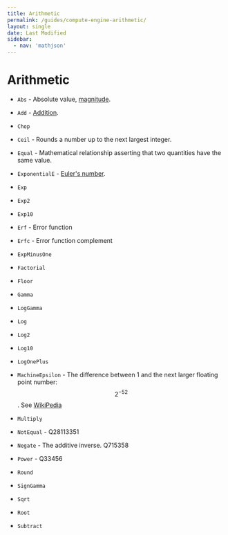 ```yaml
---
title: Arithmetic
permalink: /guides/compute-engine-arithmetic/
layout: single
date: Last Modified
sidebar:
  - nav: 'mathjson'
---
```

<script type='module'>
    import {renderMathInDocument} from '//unpkg.com/mathlive/dist/mathlive.mjs';
    renderMathInDocument();
</script>

# Arithmetic
- `Abs` - Absolute value, [magnitude](https://www.wikidata.org/wiki/Q3317982).

- `Add` - [Addition](https://www.wikidata.org/wiki/Q32043).

- `Chop`

- `Ceil` - Rounds a number up to the next largest integer.

- `Equal` - Mathematical relationship asserting that two quantities have the same value.

- `ExponentialE` - [Euler's number](https://www.wikidata.org/wiki/Q82435).

- `Exp`

- `Exp2`

- `Exp10`

- `Erf` - Error function

- `Erfc` - Error function complement

- `ExpMinusOne`

- `Factorial`

- `Floor`

- `Gamma`

- `LogGamma`

- `Log`

- `Log2`

- `Log10`

- `LogOnePlus`

- `MachineEpsilon` - The difference between 1 and the next larger floating point number: $$2^{−52}$$. See [WikiPedia](https://en.wikipedia.org/wiki/Machine_epsilon)

- `Multiply`

- `NotEqual` - Q28113351

- `Negate` - The additive inverse. Q715358

- `Power` - Q33456

- `Round`

- `SignGamma`

- `Sqrt`

- `Root`

- `Subtract`
